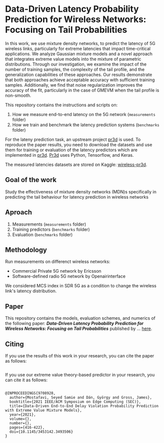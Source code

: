 # Data-Driven Latency Probability Prediction for Wireless Networks: Focusing on Tail Probabilities

In this work, we use mixture density networks, to predict the latency of 5G wireless links, particularly for extreme latencies that impact time-critical applications. We analyze Gaussian mixture models and a novel approach that integrates extreme value models into the mixture of parametric distributions. Through our investigation, we examine the impact of the number of training samples, the complexity of the tail profile, and the generalization capabilities of these approaches. Our results demonstrate that both approaches achieve acceptable accuracy with sufficient training samples. Additionally, we find that noise regularization improves the accuracy of the fit, particularly in the case of GMEVM when the tail profile is non-smooth. 

This repository contains the instructions and scripts on:
1. How we measure end-to-end latency on the 5G network (`measurements` folder)
2. How we train and benchmark the latency prediction systems (`benchmarks` folder)
 
For the lateny prediction task, an upstream project [pr3d](https://github.com/samiemostafavi/pr3d) is used. To reproduce the paper results, you need to download the datasets and use them for training or evaluation of the latency predictors which are implemented in [pr3d](https://github.com/samiemostafavi/pr3d). [Pr3d](https://github.com/samiemostafavi/pr3d) uses Python, Tensorflow, and Keras.

The measured latencies datasets are stored on Kaggle: [wireless-pr3d](https://www.kaggle.com/datasets/samiemostafavi/wireless-pr3d).

## Goal of the work

Study the effectiveness of mixture density networks (MDN)s specifically in predicting the tail behaviour for latency prediction in wireless networks

## Aproach

1. Measurements (`measurements` folder)
2. Training predictors (`benchmarks` folder)
3. Evaluation (`benchmarks` folder)

## Methodology

Run measurements on differenct wireless networks:
- Commercial Private 5G network by Ericsson
- Software-defined radio 5G network by Openairinterface

We considered MCS index in SDR 5G as a condition to change the wireless link's latency distribution.

## Paper
This repository contains the models, evaluation schemes, and numerics of the following paper: ***Data-Driven Latency Probability Prediction for Wireless Networks: Focusing on Tail Probabilities*** published by ... [here](https://ieeexplore.ieee.org/document/?).


## Citing
If you use the results of this work in your research, you can cite the paper as follows:
```
```

If you use our extreme value theory-based predictor in your research, you can cite it as follows:
```

@INPROCEEDINGS{9708928,
  author={Mostafavi, Seyed Samie and Dán, György and Gross, James},
  booktitle={2021 IEEE/ACM Symposium on Edge Computing (SEC)}, 
  title={Data-Driven End-to-End Delay Violation Probability Prediction with Extreme Value Mixture Models}, 
  year={2021},
  volume={},
  number={},
  pages={416-422},
  doi={10.1145/3453142.3493506}
}

```

